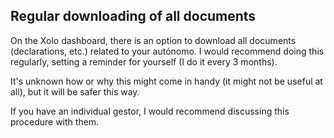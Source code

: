## Regular downloading of all documents

On the Xolo dashboard, there is an option to download all documents (declarations, etc.)
related to your autónomo. I would recommend doing this
regularly, setting a reminder for yourself (I do it every 3 months).

It's unknown how or why this might come in handy (it might not be useful at all), but it will be safer this way.

If you have an individual gestor, I would recommend discussing this procedure with them.
